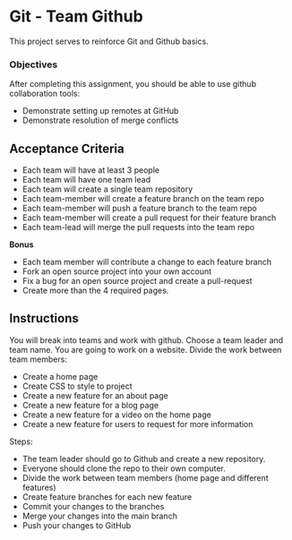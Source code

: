 # Git - Team Github

This project serves to reinforce Git and Github basics.

### Objectives

After completing this assignment, you should be able to use github collaboration tools:

- Demonstrate setting up remotes at GitHub
- Demonstrate resolution of merge conflicts
  

## Acceptance Criteria

- Each team will have at least 3 people
- Each team will have one team lead
- Each team will create a single team repository
- Each team-member will create a feature branch on the team repo
- Each team-member will push a feature branch to the team repo
- Each team-member will create a pull request for their feature branch
- Each team-lead will merge the pull requests into the team repo

**Bonus**

- Each team member will contribute a change to each feature branch
- Fork an open source project into your own account
- Fix a bug for an open source project and create a pull-request
- Create more than the 4 required pages.

## Instructions

You will break into teams and work with github. Choose a team leader and team name. You are going to work on a website. Divide the work between team members:

- Create a home page
- Create CSS to style to project
- Create a new feature for an about page
- Create a new feature for a blog page
- Create a new feature for a video on the home page
- Create a new feature for users to request for more information

Steps: 

- The team leader should go to Github and create a new repository. 
- Everyone should clone the repo to their own computer.
- Divide the work between team members (home page and different features)
- Create feature branches for each new feature
- Commit your changes to the branches
- Merge your changes into the main branch
- Push your changes to GitHub


